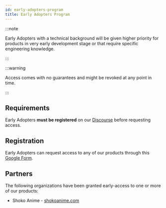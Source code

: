 ```yaml
---
id: early-adopters-program
title: Early Adopters Program
---
```


:::note

Early Adopters with a technical background will be given higher priority for products in very early development stage or that require specific engineering knowledge.

:::

:::warning

Access comes with no guarantees and might be revoked at any point in time.

:::


## Requirements

Early Adopters **must be registered** on our [Discourse](https://discuss.animeshon.com/) before requesting access.

## Registration

Early Adopters can request access to any of our products through this [Google Form](https://forms.gle/fUYCHYW3xvTDnY4d6).

## Partners

The following organizations have been granted early-access to one or more of our products:

- Shoko Anime - [shokoanime.com](https://shokoanime.com/)
